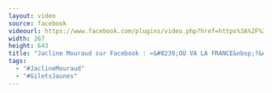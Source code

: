 ```yaml
---
layout: video
source: facebook
videourl: https://www.facebook.com/plugins/video.php?href=https%3A%2F%2Fwww.facebook.com%2Fjacline.H%2Fvideos%2F10218147874947841%2F&show_text=1&width=267
width: 267
height: 643
title: "Jacline Mouraud sur Facebook : «&#8239;OÙ VA LA FRANCE&nbsp;?&#8239;»"
tags:
  - "#JaclineMouraud"
  - "#GiletsJaunes"
---
```

